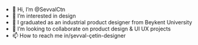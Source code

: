 - 👋 Hi, I’m @SevvalCtn
- 👀 I’m interested in design
- 🌱 I graduated as an industrial product designer from Beykent University
- 💞️ I’m looking to collaborate on product design & UI UX projects
- 📫 How to reach me in/şevval-çetin-designer

<!---
SevvalCtn/SevvalCtn is a ✨ special ✨ repository because its `README.md` (this file) appears on your GitHub profile.
You can click the Preview link to take a look at your changes.
--->
